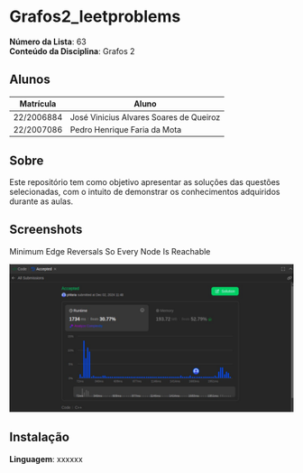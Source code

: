 
# Grafos2_leetproblems

**Número da Lista**: 63<br>
**Conteúdo da Disciplina**: Grafos 2<br>

## Alunos
|Matrícula | Aluno |
| -- | -- |
| 22/2006884  |  José Vinicius Alvares Soares de Queiroz |
| 22/2007086   |  Pedro Henrique Faria da Mota |

## Sobre 
Este repositório tem como objetivo apresentar as soluções das questões selecionadas, com o intuito de demonstrar os conhecimentos adquiridos durante as aulas. 

## Screenshots
Minimum Edge Reversals So Every Node Is Reachable
<div align="center"><img src="/2858.Minimum-Edge-Reversals-So-Every-Node-Is-Reachable/2858.Minimum-Edge-Reversals-So-Every-Node-Is-Reachable.jpeg" height=auto width=auto></div>

## Instalação 
**Linguagem**: xxxxxx<br>





